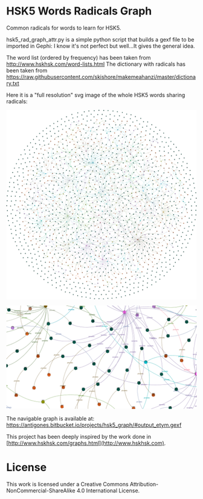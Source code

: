 # HSK5 Words Radicals Graph

Common radicals for words to learn for HSK5.

hsk5_rad_graph_attr.py is a simple python script that builds a gexf file to be imported in Gephi: I know it's not perfect but well...It gives the general idea.

The word list (ordered by frequency) has been taken from http://www.hskhsk.com/word-lists.html
The dictionary with radicals has been taken from https://raw.githubusercontent.com/skishore/makemeahanzi/master/dictionary.txt

Here it is a "full resolution" svg image of the whole HSK5 words sharing radicals:

![hsk5_rad](graph_components.svg)



![graph_part](Screenshot_1.png)


The navigable graph is available at:
https://antigones.bitbucket.io/projects/hsk5_graph/#output_etym.gexf

This project has been deeply inspired by the work done in [http://www.hskhsk.com/graphs.html](http://www.hskhsk.com).

# License

This work is licensed under a Creative Commons Attribution-NonCommercial-ShareAlike 4.0 International License.